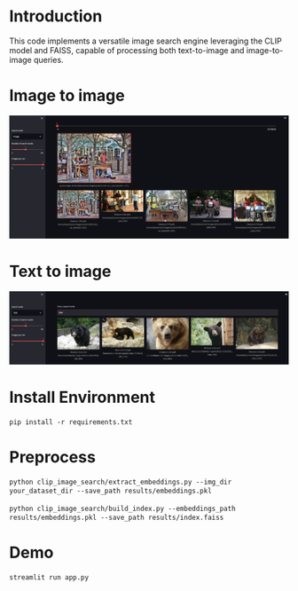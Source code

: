 # Introduction

This code implements a versatile image search engine leveraging the CLIP model and FAISS, capable of processing both text-to-image and image-to-image queries.

# Image to image
![img2img](images/img2img.png)

# Text to image
![txt2img](images/text2img.png)

# Install Environment
```
pip install -r requirements.txt
```

# Preprocess
```
python clip_image_search/extract_embeddings.py --img_dir your_dataset_dir --save_path results/embeddings.pkl

python clip_image_search/build_index.py --embeddings_path results/embeddings.pkl --save_path results/index.faiss
```

# Demo
```
streamlit run app.py
```